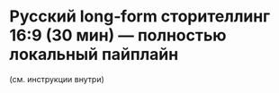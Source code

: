 # Русский long‑form сторителлинг 16:9 (30 мин) — полностью локальный пайплайн
(см. инструкции внутри)
